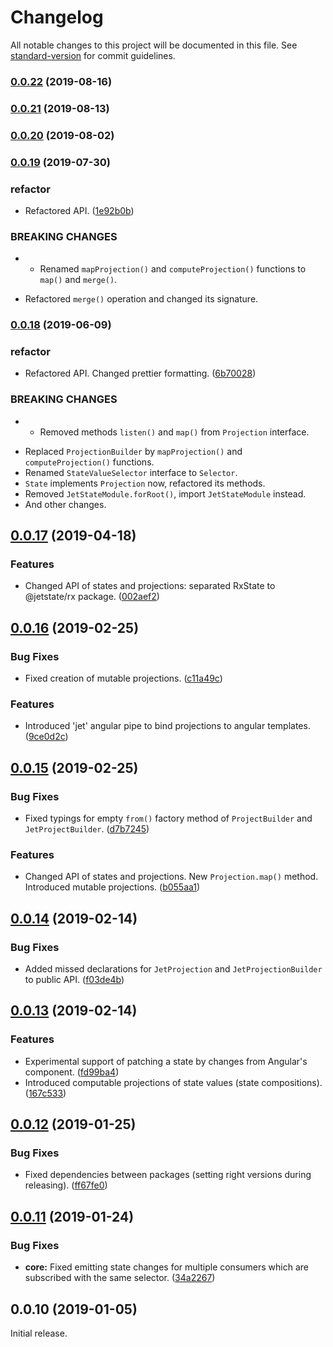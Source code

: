 # Changelog

All notable changes to this project will be documented in this file. See [standard-version](https://github.com/conventional-changelog/standard-version) for commit guidelines.

### [0.0.22](https://github.com/mnasyrov/jetstate/compare/v0.0.21...v0.0.22) (2019-08-16)



### [0.0.21](https://github.com/mnasyrov/jetstate/compare/v0.0.20...v0.0.21) (2019-08-13)



### [0.0.20](https://github.com/mnasyrov/jetstate/compare/v0.0.19...v0.0.20) (2019-08-02)



### [0.0.19](https://github.com/mnasyrov/jetstate/compare/v0.0.18...v0.0.19) (2019-07-30)


### refactor

* Refactored API. ([1e92b0b](https://github.com/mnasyrov/jetstate/commit/1e92b0b))


### BREAKING CHANGES

* - Renamed `mapProjection()` and `computeProjection()` functions to `map()` and `merge()`.
- Refactored `merge()` operation and changed its signature.



### [0.0.18](https://github.com/mnasyrov/jetstate/compare/v0.0.17...v0.0.18) (2019-06-09)


### refactor

* Refactored API. Changed prettier formatting. ([6b70028](https://github.com/mnasyrov/jetstate/commit/6b70028))


### BREAKING CHANGES

* - Removed methods `listen()` and `map()` from `Projection` interface.
- Replaced `ProjectionBuilder` by `mapProjection()` and `computeProjection()` functions.
- Renamed `StateValueSelector` interface to `Selector`.
- `State` implements `Projection` now, refactored its methods.
- Removed `JetStateModule.forRoot()`, import `JetStateModule` instead.
- And other changes.



## [0.0.17](https://github.com/mnasyrov/jetstate/compare/v0.0.16...v0.0.17) (2019-04-18)


### Features

* Changed API of states and projections: separated RxState to @jetstate/rx package. ([002aef2](https://github.com/mnasyrov/jetstate/commit/002aef2))



<a name="0.0.16"></a>
## [0.0.16](https://github.com/mnasyrov/jetstate/compare/v0.0.15...v0.0.16) (2019-02-25)


### Bug Fixes

* Fixed creation of mutable projections. ([c11a49c](https://github.com/mnasyrov/jetstate/commit/c11a49c))


### Features

* Introduced 'jet' angular pipe to bind projections to angular templates. ([9ce0d2c](https://github.com/mnasyrov/jetstate/commit/9ce0d2c))



<a name="0.0.15"></a>
## [0.0.15](https://github.com/mnasyrov/jetstate/compare/v0.0.14...v0.0.15) (2019-02-25)


### Bug Fixes

* Fixed typings for empty `from()` factory method of `ProjectBuilder` and `JetProjectBuilder`. ([d7b7245](https://github.com/mnasyrov/jetstate/commit/d7b7245))


### Features

* Changed API of states and projections. New `Projection.map()` method. Introduced mutable projections. ([b055aa1](https://github.com/mnasyrov/jetstate/commit/b055aa1))



<a name="0.0.14"></a>
## [0.0.14](https://github.com/mnasyrov/jetstate/compare/v0.0.13...v0.0.14) (2019-02-14)


### Bug Fixes

* Added missed declarations for `JetProjection` and `JetProjectionBuilder` to public API. ([f03de4b](https://github.com/mnasyrov/jetstate/commit/f03de4b))



<a name="0.0.13"></a>
## [0.0.13](https://github.com/mnasyrov/jetstate/compare/v0.0.12...v0.0.13) (2019-02-14)


### Features

* Experimental support of patching a state by changes from Angular's component. ([fd99ba4](https://github.com/mnasyrov/jetstate/commit/fd99ba4))
* Introduced computable projections of state values (state compositions). ([167c533](https://github.com/mnasyrov/jetstate/commit/167c533))



<a name="0.0.12"></a>
## [0.0.12](https://github.com/mnasyrov/jetstate/compare/v0.0.11...v0.0.12) (2019-01-25)


### Bug Fixes

* Fixed dependencies between packages (setting right versions during releasing). ([ff67fe0](https://github.com/mnasyrov/jetstate/commit/ff67fe0))



<a name="0.0.11"></a>
## [0.0.11](https://github.com/mnasyrov/jetstate/compare/v0.0.10...v0.0.11) (2019-01-24)


### Bug Fixes

* **core:** Fixed emitting state changes for multiple consumers which are subscribed with the same selector. ([34a2267](https://github.com/mnasyrov/jetstate/commit/34a2267))



<a name="0.0.10"></a>
## 0.0.10 (2019-01-05)

Initial release.
